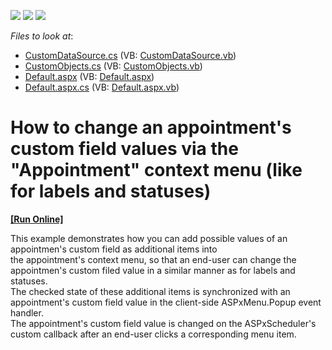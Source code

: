 <!-- default badges list -->
![](https://img.shields.io/endpoint?url=https://codecentral.devexpress.com/api/v1/VersionRange/128545949/15.2.4%2B)
[![](https://img.shields.io/badge/Open_in_DevExpress_Support_Center-FF7200?style=flat-square&logo=DevExpress&logoColor=white)](https://supportcenter.devexpress.com/ticket/details/T164645)
[![](https://img.shields.io/badge/📖_How_to_use_DevExpress_Examples-e9f6fc?style=flat-square)](https://docs.devexpress.com/GeneralInformation/403183)
<!-- default badges end -->
<!-- default file list -->
*Files to look at*:

* [CustomDataSource.cs](./CS/WebApplication1/CustomDataSource.cs) (VB: [CustomDataSource.vb](./VB/WebApplication1/CustomDataSource.vb))
* [CustomObjects.cs](./CS/WebApplication1/CustomObjects.cs) (VB: [CustomObjects.vb](./VB/WebApplication1/CustomObjects.vb))
* [Default.aspx](./CS/WebApplication1/Default.aspx) (VB: [Default.aspx](./VB/WebApplication1/Default.aspx))
* [Default.aspx.cs](./CS/WebApplication1/Default.aspx.cs) (VB: [Default.aspx.vb](./VB/WebApplication1/Default.aspx.vb))
<!-- default file list end -->
# How to change an appointment's custom field values via the "Appointment" context menu (like for labels and statuses)
<!-- run online -->
**[[Run Online]](https://codecentral.devexpress.com/t164645/)**
<!-- run online end -->


<p>This example demonstrates how you can add possible values of an appointmen's custom field as additional items into the appointment's context menu, so that an end-user can change the appointmen's custom filed value in a similar manner as for labels and statuses.<br />The checked state of these additional items is synchronized with an appointment's custom field value in the client-side ASPxMenu.Popup event handler.<br />The appointment's custom field value is changed on the ASPxScheduler's custom callback after an end-user clicks a corresponding menu item. </p>

<br/>


